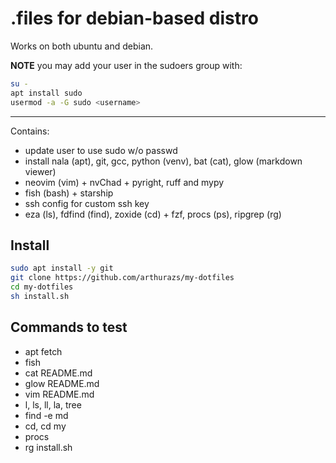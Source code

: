 # .files for debian-based distro

Works on both ubuntu and debian.

**NOTE** you may add your user in the sudoers group with:

```bash
su -
apt install sudo
usermod -a -G sudo <username>
```

---

Contains:

- update user to use sudo w/o passwd
- install nala (apt), git, gcc, python (venv), bat (cat), glow (markdown viewer)
- neovim (vim) + nvChad + pyright, ruff and mypy
- fish (bash) + starship
- ssh config for custom ssh key
- eza (ls), fdfind (find), zoxide (cd) + fzf, procs (ps), ripgrep (rg)

## Install

```bash
sudo apt install -y git
git clone https://github.com/arthurazs/my-dotfiles
cd my-dotfiles
sh install.sh
```

## Commands to test

- apt fetch
- fish
- cat README.md
- glow README.md
- vim README.md
- l, ls, ll, la, tree
- find -e md
- cd, cd my
- procs
- rg install.sh
